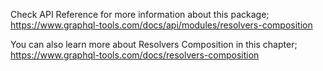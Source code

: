 Check API Reference for more information about this package;
https://www.graphql-tools.com/docs/api/modules/resolvers-composition

You can also learn more about Resolvers Composition in this chapter;
https://www.graphql-tools.com/docs/resolvers-composition

